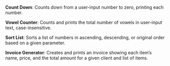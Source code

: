 __Count Down__: Counts down from a user-input number to zero, printing each number.

__Vowel Counter__: Counts and prints the total number of vowels in user-input text, case-insensitive.

__Sort List__: Sorts a list of numbers in ascending, descending, or original order based on a given parameter.

__Invoice Generator__: Creates and prints an invoice showing each item’s name, price, and the total amount for a given client and list of items.
